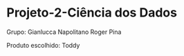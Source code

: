 # Projeto-2-Ciência dos Dados
Grupo:  Gianlucca Napolitano
        Roger Pina
        
Produto escolhido: Toddy
